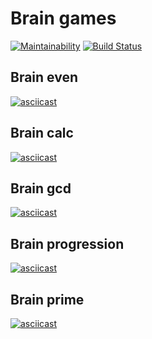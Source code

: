 # Brain games

[![Maintainability](https://api.codeclimate.com/v1/badges/092d204bafbe4cc5e4f0/maintainability)](https://codeclimate.com/github/Deim-Sha/frontend-project-lvl1/maintainability)
[![Build Status](https://travis-ci.org/Deim-Sha/frontend-project-lvl1.svg?branch=master)](https://travis-ci.org/Deim-Sha/frontend-project-lvl1)

## Brain even
[![asciicast](https://asciinema.org/a/8LJ4qKyJ4Q5jn2yf9KiYJVRAQ.svg)](https://asciinema.org/a/8LJ4qKyJ4Q5jn2yf9KiYJVRAQ)

## Brain calc
[![asciicast](https://asciinema.org/a/QUdklp410MV2oVpOOlIIicq5f.svg)](https://asciinema.org/a/QUdklp410MV2oVpOOlIIicq5f)

## Brain gcd
[![asciicast](https://asciinema.org/a/8RTX5BukjRwogZWuiilHFxr6g.svg)](https://asciinema.org/a/8RTX5BukjRwogZWuiilHFxr6g)

## Brain progression
[![asciicast](https://asciinema.org/a/28WRPhATqF5wR7ZFNCCtZK17y.svg)](https://asciinema.org/a/28WRPhATqF5wR7ZFNCCtZK17y)

## Brain prime
[![asciicast](https://asciinema.org/a/OpeP8HIQLZgd5kk0MxXsgNmPg.svg)](https://asciinema.org/a/OpeP8HIQLZgd5kk0MxXsgNmPg)
